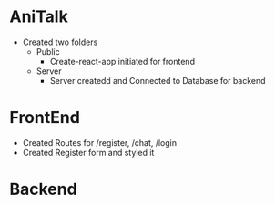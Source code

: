 # AniTalk
- Created two folders
  - Public
    - Create-react-app initiated for frontend
  - Server
    - Server createdd and Connected to Database for backend

# FrontEnd
- Created Routes for /register, /chat, /login
- Created Register form and styled it
# Backend